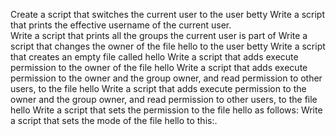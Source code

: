Create a script that switches the current user to the user betty
Write a script that prints the effective username of the current user.	
Write a script that prints all the groups the current user is part of
Write a script that changes the owner of the file hello to the user betty
Write a script that creates an empty file called hello
Write a script that adds execute permission to the owner of the file hello
Write a script that adds execute permission to the owner and the group owner, and read permission to other users, to the file hello
Write a script that adds execute permission to the owner and the group owner, and read permission to other users, to the file hello
Write a script that sets the permission to the file hello as follows:
Write a script that sets the mode of the file hello to this:.

